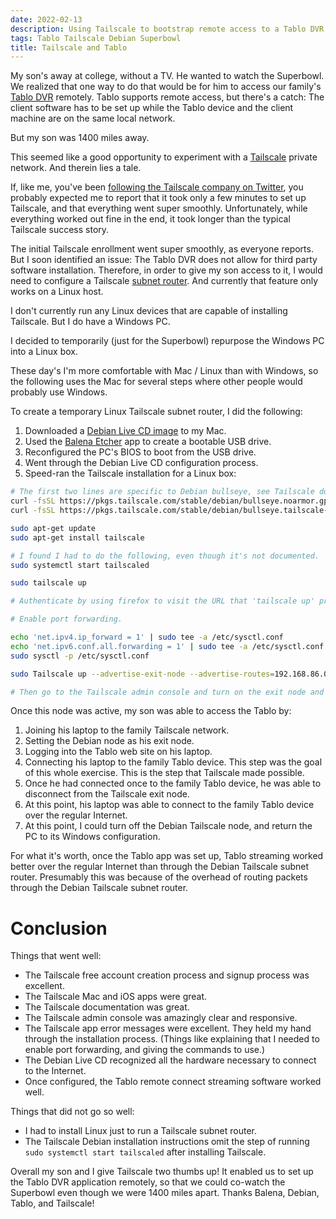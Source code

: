 ```yaml
---
date: 2022-02-13
description: Using Tailscale to bootstrap remote access to a Tablo DVR.
tags: Tablo Tailscale Debian Superbowl
title: Tailscale and Tablo
---
```


My son's away at college, without a TV. He wanted to watch the Superbowl. We
realized that one way to do that would be for him to access our family's
[Tablo DVR](https://www.tablotv.com/) remotely. Tablo supports remote access,
but there's a catch: The client software has to be set up while the Tablo device 
and the client machine are on the same local network.

But my son was 1400 miles away.

This seemed like a good opportunity to experiment with a [Tailscale](https://tailscale.com/)
private network. And therein lies a tale.

<!--more-->

If, like me, you've been [following the Tailscale company on Twitter](https://twitter.com/tailscale),
you probably expected me to report that it took only a few minutes to set up Tailscale,
and that everything went super smoothly. Unfortunately, while everything worked out
fine in the end, it took longer than the typical Tailscale success story.

The initial Tailscale enrollment went super smoothly, as everyone reports. But I soon
identified an issue: The Tablo DVR does not allow for third party software installation.
Therefore, in order to give my son access to it, I would need to configure a Tailscale
[subnet router](https://tailscale.com/kb/1019/subnets). And currently that feature
only works on a Linux host.

I don't currently run any Linux devices that are capable of installing Tailscale.
But I do have a Windows PC.

I decided to temporarily (just for the Superbowl) repurpose the Windows PC into a Linux box.

These day's I'm more comfortable with Mac / Linux than with Windows, so the following
uses the Mac for several steps where other people would probably use Windows.

To create a temporary Linux Tailscale subnet router, I did the following:

1. Downloaded a [Debian Live CD image](https://debian.org/CD/live/) to my Mac.
2. Used the [Balena Etcher](https://www.balena.io/etcher/) app to create a bootable USB drive.
3. Reconfigured the PC's BIOS to boot from the USB drive.
4. Went through the Debian Live CD configuration process.
5. Speed-ran the Tailscale installation for a Linux box:

```bash
# The first two lines are specific to Debian bullseye, see Tailscale docs for other releases:
curl -fsSL https://pkgs.tailscale.com/stable/debian/bullseye.noarmor.gpg | sudo tee /usr/share/keyrings/tailscale-archive-keyring.gpg >/dev/null
curl -fsSL https://pkgs.tailscale.com/stable/debian/bullseye.tailscale-keyring.list | sudo tee

sudo apt-get update
sudo apt-get install tailscale

# I found I had to do the following, even though it's not documented.
sudo systemctl start tailscaled

sudo tailscale up

# Authenticate by using firefox to visit the URL that 'tailscale up' prints out.

# Enable port forwarding.

echo 'net.ipv4.ip_forward = 1' | sudo tee -a /etc/sysctl.conf
echo 'net.ipv6.conf.all.forwarding = 1' | sudo tee -a /etc/sysctl.conf
sudo sysctl -p /etc/sysctl.conf

sudo Tailscale up --advertise-exit-node --advertise-routes=192.168.86.0/24

# Then go to the Tailscale admin console and turn on the exit node and advertise routes switches for the newly added node.
```

Once this node was active, my son was able to access the Tablo by:

1. Joining his laptop to the family Tailscale network.
2. Setting the Debian node as his exit node.
3. Logging into the Tablo web site on his laptop.
4. Connecting his laptop to the family Tablo device.
   This step was the goal of this whole exercise.
   This is the step that Tailscale made possible.
5. Once he had connected once to the family Tablo device, he was able to disconnect from the Tailscale exit node.
6. At this point, his laptop was able to connect to the family Tablo device over the regular Internet.
7. At this point, I could turn off the Debian Tailscale node, and return the PC to its Windows configuration.

For what it's worth, once the Tablo app was set up, Tablo streaming worked better over the regular Internet than through the
Debian Tailscale subnet router. Presumably this was because of the overhead of routing packets through the Debian Tailscale subnet router.

# Conclusion

Things that went well:

+ The Tailscale free account creation process and signup process was excellent.
+ The Tailscale Mac and iOS apps were great.
+ The Tailscale documentation was great.
+ The Tailscale admin console was amazingly clear and responsive.
+ The Tailscale app error messages were excellent. They held my hand through the installation process.
  (Things like explaining that I needed to enable port forwarding, and giving the commands to use.)
+ The Debian Live CD recognized all the hardware necessary to connect to the Internet.
+ Once configured, the Tablo remote connect streaming software worked well.

Things that did not go so well:

- I had to install Linux just to run a Tailscale subnet router.
- The Tailscale Debian installation instructions omit the step of running `sudo systemctl start tailscaled` after installing Tailscale.

Overall my son and I give Tailscale two thumbs up! It enabled us to set up the Tablo DVR application remotely,
so that we could co-watch the Superbowl even though we were 1400 miles apart. Thanks Balena, Debian, Tablo, and Tailscale!
